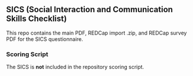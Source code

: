 ## SICS (Social Interaction and Communication Skills Checklist)

This repo contains the main PDF, REDCap import .zip, and REDCap survey PDF for the SICS questionnaire.


### Scoring Script
The SICS is **not** included in the repository scoring script.

